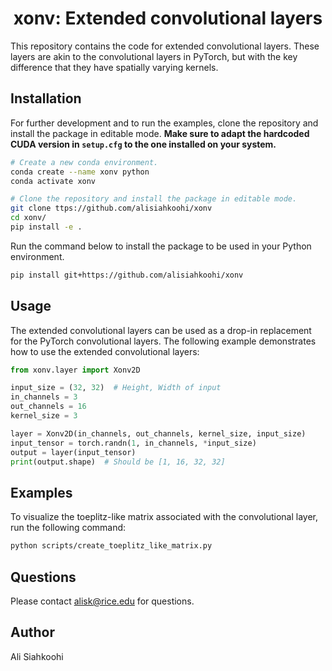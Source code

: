 <h1 align="center">xonv: Extended convolutional layers</h1>

This repository contains the code for extended convolutional layers.
These layers are akin to the convolutional layers in PyTorch, but with
the key difference that they have spatially varying kernels.

## Installation

For further development and to run the examples, clone the repository
and install the package in editable mode. **Make sure to adapt the
hardcoded CUDA version in `setup.cfg` to the one installed on your system.**

```bash
# Create a new conda environment.
conda create --name xonv python
conda activate xonv

# Clone the repository and install the package in editable mode.
git clone ttps://github.com/alisiahkoohi/xonv
cd xonv/
pip install -e .
```

Run the command below to install the package to be used in your Python environment.

```bash
pip install git+https://github.com/alisiahkoohi/xonv
```


## Usage

The extended convolutional layers can be used as a drop-in replacement
for the PyTorch convolutional layers. The following example demonstrates
how to use the extended convolutional layers:

```python
from xonv.layer import Xonv2D

input_size = (32, 32)  # Height, Width of input
in_channels = 3
out_channels = 16
kernel_size = 3

layer = Xonv2D(in_channels, out_channels, kernel_size, input_size)
input_tensor = torch.randn(1, in_channels, *input_size)
output = layer(input_tensor)
print(output.shape)  # Should be [1, 16, 32, 32]
```

## Examples

To visualize the toeplitz-like matrix associated with the convolutional layer, run the following command:

```bash
python scripts/create_toeplitz_like_matrix.py
```


## Questions

Please contact alisk@rice.edu for questions.

## Author

Ali Siahkoohi





